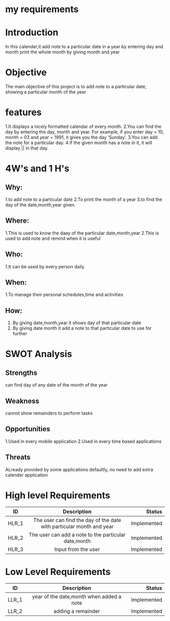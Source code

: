 # my requirements
# Introduction
  In this calender,it add note to a particular date in a year by entering day and month
  print the whole month by giving month and year
# Objective
  The main objective of this project is to add note to a particular date, showing a particular month of the year
  
# features
  1.It displays a nicely formatted calendar of every month.
  2.You can find the day by entering the day, month and year. For example, if you enter day = 10, month = 03 and year = 1991, it gives you the day ‘Sunday’.
  3.You can add the note for a particular day.
  4.If the given month has a note in it, it will display || in that day.
  
 # 4W's and 1 H's
 ## Why:
   1.to add note to a particular date
   2.To print the month of a year
   3.to find the day of the date,month,year given.
 ## Where:
 1.This is used to know the daay of the particular date,month,year
 2.This is used to add note and remind when it is useful
 ## Who:
 1.It can be used by every person daily
 ## When:
 1.To manage their personal schedules,time and activities
  
 ## How:
 1. By giving date,month,year it shows day of that particular date
 2. By giving date month it add a note to that particular date to use for further

# SWOT Analysis
## Strengths
 can find day of any date of the month of the year
## Weakness
cannot show remainders to perform tasks
## Opportunities
1.Used in every mobile application
2.Used in every time based applications
## Threats
ALready provided by some applications defaultly, no need to add extra calender application

# High level Requirements
| ID   |      Description     |  Status |
|----------|:-------------:|------:|
| HLR_1 |  The user can find the day of the date with particular month and year | Implemented  |
| HLR_2 |    The user can add a note to the particular date,month  | Implemented  |
| HLR_3 |     Input from the user | Implemented  |

# Low Level Requirements
| ID   |      Description     |  Status |
|----------|:-------------:|------:|
| LLR_1 |   year of the date,month when added a note| Implemented  |
| LLR_2 |  adding a remainder | Implemented  |


